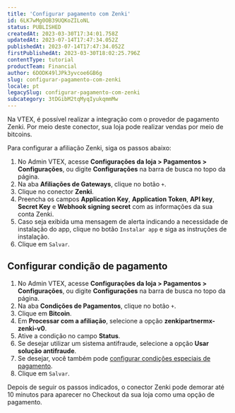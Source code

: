 ```yaml
---
title: 'Configurar pagamento com Zenki'
id: 6LK7wMg0OB39UQKoZILoNL
status: PUBLISHED
createdAt: 2023-03-30T17:34:01.758Z
updatedAt: 2023-07-14T17:47:34.052Z
publishedAt: 2023-07-14T17:47:34.052Z
firstPublishedAt: 2023-03-30T18:02:25.796Z
contentType: tutorial
productTeam: Financial
author: 6DODK49lJPk3yvcoe6GB6g
slug: configurar-pagamento-com-zenki
locale: pt
legacySlug: configurar-pagamento-com-zenki
subcategory: 3tDGibM2tqMyqIyukqmmMw
---
```


Na VTEX, é possível realizar a integração com o provedor de pagamento Zenki. Por meio deste conector, sua loja pode realizar vendas por meio de bitcoins.

Para configurar a afiliação Zenki, siga os passos abaixo:

1. No Admin VTEX, acesse __Configurações da loja > Pagamentos > Configurações__, ou digite __Configurações__ na barra de busca no topo da página.
2. Na aba __Afiliações de Gateways__, clique no botão `+`.
3. Clique no conector __Zenki__.
4. Preencha os campos __Application Key__, __Application Token__, __API key__, __Secret Key__ e __Webhook signing secret__ com as informações da sua conta Zenki.
5. Caso seja exibida uma mensagem de alerta indicando a necessidade de instalação do app, clique no botão `Instalar app` e siga as instruções de instalação.
6. Clique em `Salvar`.

## Configurar condição de pagamento

1. No Admin VTEX, acesse __Configurações da loja > Pagamentos > Configurações__, ou digite __Configurações__ na barra de busca no topo da página.
2. Na aba __Condições de Pagamentos__, clique no botão `+`.
3. Clique em __Bitcoin__.
4. Em __Processar com a afiliação__, selecione a opção __zenkipartnermx-zenki-v0__.
5. Ative a condição no campo __Status__.
6. Se desejar utilizar um sistema antifraude, selecione a opção __Usar solução antifraude__.
7. Se desejar, você também pode [configurar condições especiais de pagamento](https://help.vtex.com/pt/tutorial/condiciones-especiales--tutorials_456).
8. Clique em `Salvar`.

Depois de seguir os passos indicados, o conector Zenki pode demorar até 10 minutos para aparecer no Checkout da sua loja como uma opção de pagamento. 
